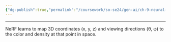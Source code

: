 ```yaml
---
{"dg-publish":true,"permalink":"/coursework/so-se24/gen-ai/ch-9-neural-rendering/","noteIcon":""}
---
```


---
NeRF
 learns to map 3D coordinates (x, y, z) and viewing directions (θ, φ) to the color and density at that point in space.